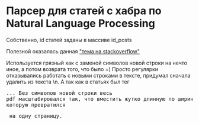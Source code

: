 # Парсер для статей с хабра по Natural Language Processing
Собственно, id статей заданы в массиве id_posts  

Полезной оказалась данная ["тема на stackoverflow"](http://stackoverflow.com/questions/8044659/pdfkit-does-not-style-pdfs)  

Используется грязный хак с заменой символов новой строки на нечто иное, а потом возврата того, что было =) Просто регулярки отказывались работать с новыми строками в тексте, придумал сначала удалить из текста \n. А так как в статьях был тег <pre>... Без символов новой строки весь pdf масштабировался так, что вместить жутко длинную по ширине строку, в которую превратился <pre> на одну страницу.  